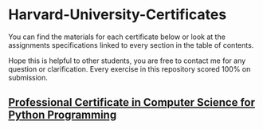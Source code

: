 # Harvard-University-Certificates

You can find the materials for each certificate below or look at the assignments specifications linked to every section in the table of contents.

Hope this is helpful to other students, you are free to contact me for any question or clarification. Every exercise in this repository scored 100% on submission.

## [Professional Certificate in Computer Science for Python Programming](  https://github.com/PeJiR/Harvard-University-Certificates/blob/main/Professional%20Certificate%20in_Computer%20Science%20for%20Python%20Programming/README.md)





